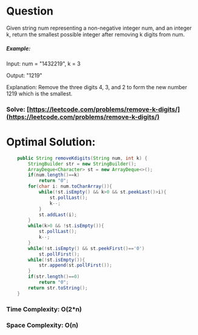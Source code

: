 # Question

Given string num representing a non-negative integer num, and an integer k, return the smallest possible integer after removing k digits from num.


##### Example:

Input: num = "1432219", k = 3

Output: "1219"

Explanation: Remove the three digits 4, 3, and 2 to form the new number 1219 which is the smallest.



### Solve: [https://leetcode.com/problems/remove-k-digits/](https://leetcode.com/problems/remove-k-digits/)
   


# Optimal Solution:  


``` java
    public String removeKdigits(String num, int k) {
        StringBuilder str = new StringBuilder();
        ArrayDeque<Character> st = new ArrayDeque<>();
        if(num.length()==k)
            return "0";
        for(char i: num.toCharArray()){
            while(!st.isEmpty() && k>0 && st.peekLast()>i){
                st.pollLast();
                k--;
            }
            st.addLast(i);
        }
        while(k>0 && !st.isEmpty()){
            st.pollLast();
            k--;
        }
        while(!st.isEmpty() && st.peekFirst()=='0') 
            st.pollFirst();
        while(!st.isEmpty()){
            str.append(st.pollFirst());
        }
        if(str.length()==0)
            return "0";
        return str.toString();
    }
```
### Time Complexity: O(2*n)
### Space Complexity: O(n)